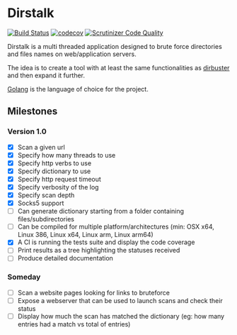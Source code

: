# Dirstalk
[![Build Status](https://travis-ci.com/stefanoj3/dirstalk.svg?branch=master)](https://travis-ci.com/stefanoj3/dirstalk)
[![codecov](https://codecov.io/gh/stefanoj3/dirstalk/branch/master/graph/badge.svg)](https://codecov.io/gh/stefanoj3/dirstalk)
[![Scrutinizer Code Quality](https://scrutinizer-ci.com/g/stefanoj3/dirstalk/badges/quality-score.png?b=master)](https://scrutinizer-ci.com/g/stefanoj3/dirstalk/?branch=master)

Dirstalk is a multi threaded application designed to brute force
directories and files names on web/application servers.

The idea is to create a tool with at least the same functionalities as
[dirbuster](https://www.owasp.org/index.php/Category:OWASP_DirBuster_Project)
and then expand it further.

[Golang](https://github.com/golang/go) is the language of choice for the
project.

## Milestones

### Version 1.0
- [x] Scan a given url
- [x] Specify how many threads to use
- [x] Specify http verbs to use
- [x] Specify dictionary to use
- [x] Specify http request timeout
- [x] Specify verbosity of the log
- [x] Specify scan depth
- [x] Socks5 support
- [ ] Can generate dictionary starting from a folder containing files/subdirectories
- [ ] Can be compiled for multiple platform/architectures (min: OSX x64, Linux 386, Linux x64, Linux arm, Linux arm64)
- [x] A CI is running the tests suite and display the code coverage
- [ ] Print results as a tree highlighting the statuses received
- [ ] Produce detailed documentation

### Someday
- [ ] Scan a website pages looking for links to bruteforce
- [ ] Expose a webserver that can be used to launch scans and check their status
- [ ] Display how much the scan has matched the dictionary (eg: how many entries had a match vs total of entries)
